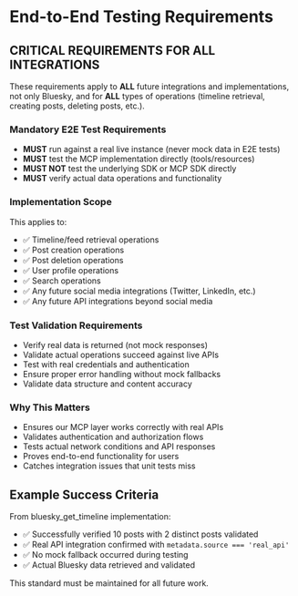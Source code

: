 # End-to-End Testing Requirements

## CRITICAL REQUIREMENTS FOR ALL INTEGRATIONS

These requirements apply to **ALL** future integrations and implementations, not only Bluesky, and for **ALL** types of operations (timeline retrieval, creating posts, deleting posts, etc.).

### Mandatory E2E Test Requirements

- **MUST** run against a real live instance (never mock data in E2E tests)
- **MUST** test the MCP implementation directly (tools/resources)
- **MUST NOT** test the underlying SDK or MCP SDK directly
- **MUST** verify actual data operations and functionality

### Implementation Scope

This applies to:
- ✅ Timeline/feed retrieval operations
- ✅ Post creation operations  
- ✅ Post deletion operations
- ✅ User profile operations
- ✅ Search operations
- ✅ Any future social media integrations (Twitter, LinkedIn, etc.)
- ✅ Any future API integrations beyond social media

### Test Validation Requirements

- Verify real data is returned (not mock responses)
- Validate actual operations succeed against live APIs
- Test with real credentials and authentication
- Ensure proper error handling without mock fallbacks
- Validate data structure and content accuracy

### Why This Matters

- Ensures our MCP layer works correctly with real APIs
- Validates authentication and authorization flows
- Tests actual network conditions and API responses
- Proves end-to-end functionality for users
- Catches integration issues that unit tests miss

## Example Success Criteria

From bluesky_get_timeline implementation:
- ✅ Successfully verified 10 posts with 2 distinct posts validated
- ✅ Real API integration confirmed with `metadata.source === 'real_api'`
- ✅ No mock fallback occurred during testing
- ✅ Actual Bluesky data retrieved and validated

This standard must be maintained for all future work.